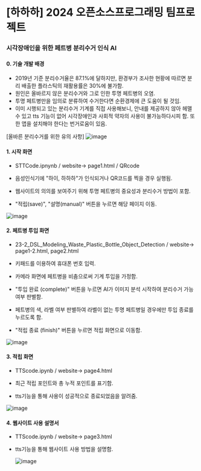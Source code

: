 # [하하하] 2024 오픈소스프로그래밍 팀프로젝트
### 시각장애인을 위한 페트병 분리수거 인식 AI

#### 0. 기술 개발 배경

- 2019년 기준 분리수거율은 87.1%에 달하지만, 환경부가 조사한 현황에 따르면 분리 배출한 플라스틱의 재활용률은 30%에 불가함.
- 원인은 올바르지 않은 분리수거와 그로 인한 투명 페트병의 오염.
- 투명 페트병만을 임의로 분류하여 수거한다면 순환경제에 큰 도움이 될 것임.
- 이미 시행되고 있는 분리수거 기계를 직접 사용해보니, 안내를 제공하지 않아 헤맬 수 있고 tts 기능이 없어 시각장애인과 사회적 약자의 사용이 불가능하다시피 함. 또한 앱을 설치해야 한다는 번거로움이 있음.
  

[올바른 분리수거를 위한 유의 사항]
![image](https://github.com/sojeong26/hahaha/assets/164765964/d32c23ec-42ce-4d72-95c4-944366c47c07)

  
#### 1. 시작 화면
- STTCode.ipnynb / website-> page1.html / QRcode
  
- 음성인식기에 "하이, 하하하"가 인식되거나 QR코드를 찍을 경우 실행됨.
- 웹사이트의 의의를 보여주기 위해 투명 페트병의 중요성과 분리수거 방법이 포함.
- "적립(save)", "설명(manual)" 버튼을 누르면 해당 페이지 이동.
  
![image](https://github.com/sojeong26/hahaha/assets/164765964/bd5a312f-9e69-4c27-8196-c3ae920dd690)
  
  
#### 2. 페트병 투입 화면
- 23-2_DSL_Modeling_Waste_Plastic_Bottle_Object_Detection / website-> page1-2.html, page2.html 

- 키패드를 이용하여 휴대폰 번호 입력.
- 카메라 화면에 페트병을 비춤으로써 기계 투입을 가정함.
- "투입 완료 (complete)" 버튼을 누르면 AI가 이미지 분석 시작하여 분리수거 가능여부 판별함.
    
- 페트병의 색, 라벨 여부 판별하여 라벨이 없는 투명 페트병일 경우에만 투입 종료를 누르도록 함.
  
- "적립 종료 (finish)" 버튼을 누르면 적립 화면으로 이동함.
  
![image](https://github.com/sojeong26/hahaha/assets/164765964/057165df-4506-4758-9c4e-e813367b65d9)


#### 3. 적립 화면
- TTScode.ipynb / website-> page4.html

- 최근 적립 포인트와 총 누적 포인트를 표기함.
- tts기능을 통해 사용이 성공적으로 종료되었음을 알려줌. 

![image](https://github.com/sojeong26/hahaha/assets/164765964/5866b928-b661-40ca-bccd-8cd22cb394d8)


#### 4. 웹사이트 사용 설명서
- TTScode.ipynb / website-> page3.html

- tts기능을 통해 웹사이트 사용 방법을 설명함.

  ![image](https://github.com/sojeong26/hahaha/assets/164765964/c8ed5809-5925-4d48-a0ee-76b7c1e672f7)
